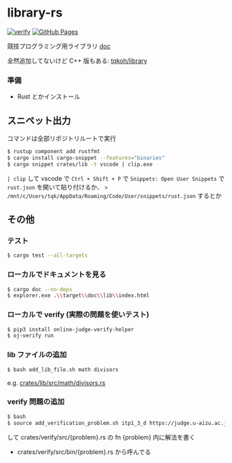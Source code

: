 # library-rs

[![verify](https://github.com/kisepichu/library-rs/actions/workflows/verify.yml/badge.svg)](https://github.com/tqkoh/library-rs/actions/workflows/verify.yml) [![GitHub Pages](https://img.shields.io/static/v1?label=GitHub+Pages&message=+&color=brightgreen&logo=github)](https://kisepichu.github.io/library-rs/lib/)

競技プログラミング用ライブラリ [doc](https://kisepichu.github.io/library-rs/lib/)

全然追加してないけど C++ 版もある: [tqkoh/library](https://github.com/tqkoh/library)

### 準備

- Rust とかインストール

## スニペット出力

コマンドは全部リポジトリルートで実行

```sh
$ rustup component add rustfmt
$ cargo install cargo-snippet --features="binaries"
$ cargo snippet crates/lib -t vscode | clip.exe
```

`| clip` して vscode で `Ctrl + Shift + P` で `Snippets: Open User Snippets` で `rust.json` を開いて貼り付けるか、 `> /mnt/c/Users/tqk/AppData/Roaming/Code/User/snippets/rust.json` するとか

## その他

### テスト

```sh
$ cargo test --all-targets
```

### ローカルでドキュメントを見る

```sh
$ cargo doc --no-deps
$ explorer.exe .\\target\\doc\\lib\\index.html
```

### ローカルで verify (実際の問題を使いテスト)

```sh
$ pip3 install online-judge-verify-helper
$ oj-verify run
```

### lib ファイルの追加

```sh
$ bash add_lib_file.sh math divisors
```

e.g. [crates/lib/src/math/divisors.rs](crates/lib/src/math/divisors.rs)

### verify 問題の追加

```sh
$ bash
$ source add_verification_problem.sh itp1_3_d https://judge.u-aizu.ac.jp/onlinejudge/description.jsp?id=ITP1_3_D
```

して crates/verify/src/{problem}.rs の fn {problem} 内に解法を書く

- crates/verify/src/bin/{problem}.rs から呼んでる
